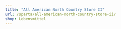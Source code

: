 ```yaml
---
title: "All American North Country Store II"
url: /sparta/all-american-north-country-store-ii/
shop: Lebensmittel
---
```

